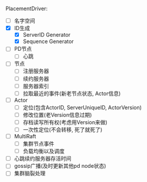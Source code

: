 PlacementDriver:

* [ ] 名字空间
* [x] ID生成
    * [x] ServerID Generator
    * [x] Sequence Generator
* [ ] PD节点
    * [ ] 心跳
* [ ] 节点
    * [ ] 注册服务器
    * [ ] 续约服务器
    * [ ] 服务器索引
    * [ ] 拉取最近的事件(新老节点状态, Actor信息)
* [ ] Actor
    * [ ] 定位(包含ActorID, ServerUniqueID, ActorVersion)
    * [ ] 修改位置(老Version信息过期)
    * [ ] 存档读写所有权(考虑用Version来做)
    * [ ] 一次性定位(不会转移, 死了就死了)
* [ ] MultiRaft
    * [ ] 集群节点事件
    * [ ] 负载均衡以及调度
* [ ] 心跳续约服务器存活时间
* [ ] gossip广播(及时更新其他pd node状态)
* [ ] 集群脑裂处理
